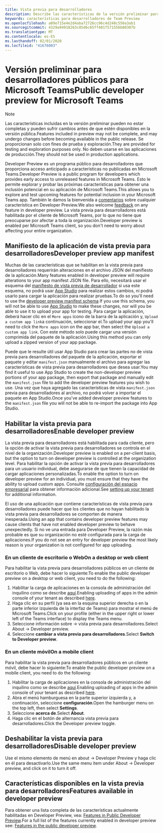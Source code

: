 ```yaml
---
title: Vista previa para desarrolladores
description: Describe las características de la versión preliminar para desarrolladores públicos de Microsoft Teams.
keywords: características para desarrolladores de Team Preview
ms.openlocfilehash: a09e715e4e2d4aba72726cc96c4d248c550a3ab1
ms.sourcegitcommit: 4329a94918263c85d6c65ff401f571556b80307b
ms.translationtype: MT
ms.contentlocale: es-ES
ms.lasthandoff: 02/01/2020
ms.locfileid: "41676003"
---
```

# <a name="public-developer-preview-for-microsoft-teams"></a><span data-ttu-id="3f6db-104">Versión preliminar para desarrolladores públicos para Microsoft Teams</span><span class="sxs-lookup"><span data-stu-id="3f6db-104">Public developer preview for Microsoft Teams</span></span>

>[!NOTE]
><span data-ttu-id="3f6db-105">Las características incluidas en la versión preliminar pueden no estar completas y pueden sufrir cambios antes de que estén disponibles en la versión pública.</span><span class="sxs-lookup"><span data-stu-id="3f6db-105">Features included in preview may not be complete, and may undergo changes before becoming available in the public release.</span></span> <span data-ttu-id="3f6db-106">Se proporcionan solo con fines de prueba y exploración.</span><span class="sxs-lookup"><span data-stu-id="3f6db-106">They are provided for testing and exploration purposes only.</span></span> <span data-ttu-id="3f6db-107">No deben usarse en las aplicaciones de producción.</span><span class="sxs-lookup"><span data-stu-id="3f6db-107">They should not be used in production applications.</span></span>

<span data-ttu-id="3f6db-108">Developer Preview es un programa público para desarrolladores que proporciona acceso anticipado a características no publicadas en Microsoft Teams.</span><span class="sxs-lookup"><span data-stu-id="3f6db-108">Developer Preview is a public program for developers which provides early access to unreleased features in Microsoft Teams.</span></span> <span data-ttu-id="3f6db-109">Esto le permite explorar y probar las próximas características para obtener una inclusión potencial en su aplicación de Microsoft Teams.</span><span class="sxs-lookup"><span data-stu-id="3f6db-109">This allows you to explore and test upcoming features for potential inclusion in your Microsoft Teams app.</span></span> <span data-ttu-id="3f6db-110">También le damos la bienvenida a [comentarios](~/feedback.md) sobre cualquier característica en Developer Preview.</span><span class="sxs-lookup"><span data-stu-id="3f6db-110">We also welcome [feedback](~/feedback.md) on any feature in developer preview.</span></span> <span data-ttu-id="3f6db-111">La vista previa para desarrolladores está habilitada por el cliente de Microsoft Teams, por lo que no tiene que preocuparse por afectar a toda la organización.</span><span class="sxs-lookup"><span data-stu-id="3f6db-111">Developer preview is enabled per Microsoft Teams client, so you don't need to worry about affecting your entire organization.</span></span>

## <a name="developer-preview-app-manifest"></a><span data-ttu-id="3f6db-112">Manifiesto de la aplicación de vista previa para desarrolladores</span><span class="sxs-lookup"><span data-stu-id="3f6db-112">Developer preview app manifest</span></span>

<span data-ttu-id="3f6db-113">Muchas de las características que se habilitan en la vista previa para desarrolladores requerirán alteraciones en el archivo JSON del manifiesto de la aplicación.</span><span class="sxs-lookup"><span data-stu-id="3f6db-113">Many features enabled in developer preview will require alterations to your app manifest JSON file.</span></span> <span data-ttu-id="3f6db-114">Para ello, necesitará usar el esquema del [manifiesto de vista previa de desarrollador](~/resources/schema/manifest-schema-dev-preview.md) si usa este esquema, no podrá usar [App Studio](~/concepts/build-and-test/app-studio-overview.md) para realizar estos cambios, ni podrá usarlo para cargar la aplicación para realizar pruebas.</span><span class="sxs-lookup"><span data-stu-id="3f6db-114">To do so you'll need to use the [developer preview manifest schema](~/resources/schema/manifest-schema-dev-preview.md) If you use this schema, you will not be able to use [App Studio](~/concepts/build-and-test/app-studio-overview.md) to make these changes, nor will you be able to use it to upload your app for testing.</span></span> <span data-ttu-id="3f6db-115">Para cargar la aplicación, deberá hacer clic en el `More apps` icono de la barra de la aplicación y, `Upload a custom app link`a continuación, seleccionar el.</span><span class="sxs-lookup"><span data-stu-id="3f6db-115">To upload your app you'll need to click the `More apps` icon on the app bar, then select the `Upload a custom app link`.</span></span> <span data-ttu-id="3f6db-116">Con este método solo puede cargar una versión comprimida del paquete de la aplicación.</span><span class="sxs-lookup"><span data-stu-id="3f6db-116">Using this method you can only upload a zipped version of your app package.</span></span>

<span data-ttu-id="3f6db-117">Puede que le resulte útil usar App Studio para crear las partes no de vista previa para desarrolladores del paquete de la aplicación, exportar el paquete y editar `manifest.json` manualmente el archivo para agregar las características de vista previa para desarrolladores que desea usar.</span><span class="sxs-lookup"><span data-stu-id="3f6db-117">You may find it useful to use App Studio to create the non-developer preview portions of your app package, then export that package and manually edit the `manifest.json` file to add the developer preview features you wish to use.</span></span> <span data-ttu-id="3f6db-118">Una vez que haya agregado las características de vista `manifest.json` previa para desarrolladores al archivo, no podrá volver a importar el paquete en App Studio.</span><span class="sxs-lookup"><span data-stu-id="3f6db-118">Once you've added developer preview features to the `manifest.json` file you will not be able to re-import the package into App Studio.</span></span>

## <a name="enable-developer-preview"></a><span data-ttu-id="3f6db-119">Habilitar la vista previa para desarrolladores</span><span class="sxs-lookup"><span data-stu-id="3f6db-119">Enable developer preview</span></span>

<span data-ttu-id="3f6db-120">La vista previa para desarrolladores está habilitada para cada cliente, pero la opción de activar la vista previa para desarrolladores se controla en el nivel de la organización.</span><span class="sxs-lookup"><span data-stu-id="3f6db-120">Developer preview is enabled on a per-client basis, but the option to turn on developer preview is controlled at the organization level.</span></span> <span data-ttu-id="3f6db-121">Para habilitar la opción de activar la vista previa para desarrolladores para un usuario individual, debe asegurarse de que tienen la capacidad de cargar aplicaciones personalizadas.</span><span class="sxs-lookup"><span data-stu-id="3f6db-121">To enable the option to turn on developer preview for an individual, you must ensure that they have the ability to upload custom apps.</span></span> <span data-ttu-id="3f6db-122">Consulte [configuración del espacio empresarial](~/concepts/build-and-test/prepare-your-o365-tenant.md) para obtener información adicional.</span><span class="sxs-lookup"><span data-stu-id="3f6db-122">See [setting up your tenant](~/concepts/build-and-test/prepare-your-o365-tenant.md) for additional information.</span></span>

<span data-ttu-id="3f6db-123">El uso de una aplicación que contiene características de vista previa para desarrolladores puede hacer que los clientes que no hayan habilitado la vista previa para desarrolladores se comporten de manera inesperada.</span><span class="sxs-lookup"><span data-stu-id="3f6db-123">Using an app that contains developer preview features may cause clients that have not enabled developer preview to behave unexpectedly.</span></span> <span data-ttu-id="3f6db-124">Si no ve una entrada para Developer Preview, la razón más probable es que su organización no esté configurada para la carga de aplicaciones.</span><span class="sxs-lookup"><span data-stu-id="3f6db-124">If you do not see an entry for developer preview the most likely reason is your organization is not configured for app uploading.</span></span>

### <a name="on-a-desktop-or-web-client"></a><span data-ttu-id="3f6db-125">En un cliente de escritorio o Web</span><span class="sxs-lookup"><span data-stu-id="3f6db-125">On a desktop or web client</span></span>

<span data-ttu-id="3f6db-126">Para habilitar la vista previa para desarrolladores públicos en un cliente de escritorio o Web, debe hacer lo siguiente:</span><span class="sxs-lookup"><span data-stu-id="3f6db-126">To enable the public developer preview on a desktop or web client, you need to do the following:</span></span>

1. <span data-ttu-id="3f6db-127">Habilitar la carga de aplicaciones en la consola de administración del inquilino como se describe [aquí](~/concepts/build-and-test/prepare-your-o365-tenant.md).</span><span class="sxs-lookup"><span data-stu-id="3f6db-127">Enabling uploading of apps in the admin console of your tenant as described [here](~/concepts/build-and-test/prepare-your-o365-tenant.md).</span></span>
1. <span data-ttu-id="3f6db-128">Haga clic en su perfil (ya sea en la esquina superior derecha o en la parte inferior izquierda de la interfaz de Teams) para mostrar el menú de Microsoft Teams.</span><span class="sxs-lookup"><span data-stu-id="3f6db-128">Click on your profile (either in the upper right or lower left of the Teams interface) to display the Teams menu.</span></span>
1. <span data-ttu-id="3f6db-129">Seleccione información sobre → vista previa para desarrolladores.</span><span class="sxs-lookup"><span data-stu-id="3f6db-129">Select About → Developer preview.</span></span>
1. <span data-ttu-id="3f6db-130">Seleccione **cambiar a vista previa para desarrolladores**.</span><span class="sxs-lookup"><span data-stu-id="3f6db-130">Select **Switch to Developer preview**.</span></span>

### <a name="on-a-mobile-client"></a><span data-ttu-id="3f6db-131">En un cliente móvil</span><span class="sxs-lookup"><span data-stu-id="3f6db-131">On a mobile client</span></span>

<span data-ttu-id="3f6db-132">Para habilitar la vista previa para desarrolladores públicos en un cliente móvil, debe hacer lo siguiente:</span><span class="sxs-lookup"><span data-stu-id="3f6db-132">To enable the public developer preview on a mobile client, you need to do the following:</span></span>

1. <span data-ttu-id="3f6db-133">Habilitar la carga de aplicaciones en la consola de administración del inquilino como se describe [aquí](~/concepts/build-and-test/prepare-your-o365-tenant.md).</span><span class="sxs-lookup"><span data-stu-id="3f6db-133">Enabling uploading of apps in the admin console of your tenant as described [here](~/concepts/build-and-test/prepare-your-o365-tenant.md).</span></span>
1. <span data-ttu-id="3f6db-134">Abra el menú hamburguesa en la parte superior izquierda y, a continuación, seleccione **configuración**.</span><span class="sxs-lookup"><span data-stu-id="3f6db-134">Open the hamburger menu on the top left, then select **Settings**.</span></span>
1. <span data-ttu-id="3f6db-135">Seleccione **acerca de**.</span><span class="sxs-lookup"><span data-stu-id="3f6db-135">Select **About**.</span></span>
1. <span data-ttu-id="3f6db-136">Haga clic en el botón de alternancia vista previa para desarrolladores.</span><span class="sxs-lookup"><span data-stu-id="3f6db-136">Click the Developer preview toggle.</span></span>

## <a name="disable-developer-preview"></a><span data-ttu-id="3f6db-137">Deshabilitar la vista previa para desarrolladores</span><span class="sxs-lookup"><span data-stu-id="3f6db-137">Disable developer preview</span></span>

<span data-ttu-id="3f6db-138">Use el mismo elemento de menú en about → Developer Preview y haga clic en él para desactivarlo.</span><span class="sxs-lookup"><span data-stu-id="3f6db-138">Use the same menu item under About → Developer preview, and click on it to turn it off.</span></span>

## <a name="features-available-in-developer-preview"></a><span data-ttu-id="3f6db-139">Características disponibles en la vista previa para desarrolladores</span><span class="sxs-lookup"><span data-stu-id="3f6db-139">Features available in developer preview</span></span>

<span data-ttu-id="3f6db-140">Para obtener una lista completa de las características actualmente habilitadas en Developer Preview, vea: [Features in Public Developer Preview](../../resources/dev-preview/developer-preview-features.md).</span><span class="sxs-lookup"><span data-stu-id="3f6db-140">For a full list of the features currently enabled in developer preview see: [Features in the public developer preview](../../resources/dev-preview/developer-preview-features.md).</span></span>
